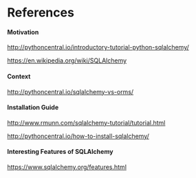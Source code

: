 <h1> References </h1>

<h4> Motivation </h4>

http://pythoncentral.io/introductory-tutorial-python-sqlalchemy/

https://en.wikipedia.org/wiki/SQLAlchemy

<h4> Context </h4>

http://pythoncentral.io/sqlalchemy-vs-orms/ 

<h4> Installation Guide </h4>

http://www.rmunn.com/sqlalchemy-tutorial/tutorial.html

http://pythoncentral.io/how-to-install-sqlalchemy/

<h4> Interesting Features of SQLAlchemy </h4>

https://www.sqlalchemy.org/features.html
